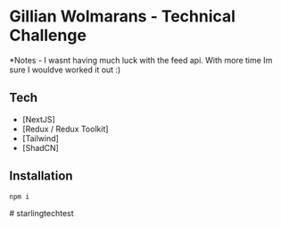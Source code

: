 # Gillian Wolmarans - Technical Challenge

\*Notes - I wasnt having much luck with the feed api. With more time Im sure I wouldve worked it out :)

## Tech

- [NextJS]
- [Redux / Redux Toolkit]
- [Tailwind]
- [ShadCN]

## Installation

```sh
npm i
```

#   s t a r l i n g t e c h t e s t 
 
 
